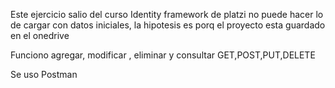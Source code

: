 Este ejercicio salio del curso Identity framework de platzi
no puede hacer lo de cargar con datos iniciales, la hipotesis es porq el proyecto esta guardado
en el onedrive

Funciono agregar, modificar , eliminar y consultar GET,POST,PUT,DELETE

Se uso Postman